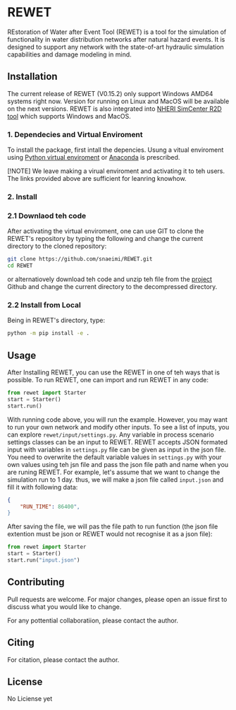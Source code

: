 # REWET

REstoration of Water after Event Tool (REWET) is a tool for the simulation of functionality in water distribution networks after natural hazard events. It is designed to support any network with the state-of-art hydraulic simulation capabilities and damage modeling in mind.

## Installation
The current release of REWET (V0.15.2) only support Windows AMD64 systems right now. Version for running on Linux and MacOS will be available on the next versions. REWET is also integrated into [NHERI SimCenter R2D tool](https://simcenter.designsafe-ci.org/research-tools/r2dtool/) which supports Windows and MacOS.

### 1. Dependecies and Virtual Enviroment
To install the package, first intall the depencies. Usung a vitual enviroment using [Python virtual enviroment](https://docs.python.org/3/library/venv.html) or [Anaconda](https://www.anaconda.com) is prescribed.

[!NOTE]
We leave making a virual enviroment and activating it to teh users. The links provided above are sufficient for leanring knowhow.


### 2. Install

### 2.1 Downlaod teh code
After activating the virtual enviroment, one can use GIT to clone the REWET's repository by typing the following and change the current directory to the cloned repository:

```bash
git clone https://github.com/snaeimi/REWET.git
cd REWET
```
 or alternatiovely download teh code and unzip teh file from the [project](https://github.com/snaeimi/rewet) Github and change the current directory to the decompressed directory.

### 2.2 Install from Local

Being in REWET's directory, type:

```bash
python -m pip install -e .
```

## Usage

After Installing REWET, you can use the REWET in one of teh ways that is possible. To run REWET, one can import and run REWET in any code:

```python
from rewet import Starter
start = Starter()
start.run()
```

With running code above, you will run the example. However, you may want to run your own network and modify other inputs. To see a list of inputs, you can explore `rewet/input/settings.py`. Any variable in process scenario settings classes can be an input to REWET. REWET accepts JSON formated input with variables in `settings.py` file can be given as input in the json file. You need to overwrite the default variable values in `settings.py` with your own values using teh jsn file and pass the json file path and name when you are runing REWET. For example, let's assume that we want to change the simulation run to 1 day. thus, we will make a json file called `input.json` and fill it with following data:

```json
{
    "RUN_TIME": 86400",
}
```

After saving the file, we will pas the file path to run function (the json file extention must be json or REWET would not recognise it as a json file):

```python
from rewet import Starter
start = Starter()
start.run("input.json")
```

## Contributing

Pull requests are welcome. For major changes, please open an issue first
to discuss what you would like to change.

For any pottential collaboratiion, please contact the author.

## Citing
For citation, please contact the author.

## License
No Liciense yet
